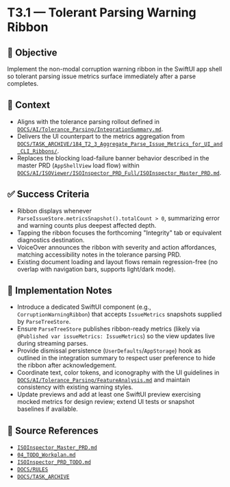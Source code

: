 # T3.1 — Tolerant Parsing Warning Ribbon

## 🎯 Objective
Implement the non-modal corruption warning ribbon in the SwiftUI app shell so tolerant parsing issue metrics surface immediately after a parse completes.

## 🧩 Context
- Aligns with the tolerance parsing rollout defined in [`DOCS/AI/Tolerance_Parsing/IntegrationSummary.md`](../AI/Tolerance_Parsing/IntegrationSummary.md#user-interface).
- Delivers the UI counterpart to the metrics aggregation from [`DOCS/TASK_ARCHIVE/184_T2_3_Aggregate_Parse_Issue_Metrics_for_UI_and_CLI_Ribbons/`](../TASK_ARCHIVE/184_T2_3_Aggregate_Parse_Issue_Metrics_for_UI_and_CLI_Ribbons/Summary_of_Work.md).
- Replaces the blocking load-failure banner behavior described in the master PRD (`AppShellView` load flow) within [`DOCS/AI/ISOViewer/ISOInspector_PRD_Full/ISOInspector_Master_PRD.md`](../AI/ISOViewer/ISOInspector_PRD_Full/ISOInspector_Master_PRD.md).

## ✅ Success Criteria
- Ribbon displays whenever `ParseIssueStore.metricsSnapshot().totalCount > 0`, summarizing error and warning counts plus deepest affected depth.
- Tapping the ribbon focuses the forthcoming "Integrity" tab or equivalent diagnostics destination.
- VoiceOver announces the ribbon with severity and action affordances, matching accessibility notes in the tolerance parsing PRD.
- Existing document loading and layout flows remain regression-free (no overlap with navigation bars, supports light/dark mode).

## 🔧 Implementation Notes
- Introduce a dedicated SwiftUI component (e.g., `CorruptionWarningRibbon`) that accepts `IssueMetrics` snapshots supplied by `ParseTreeStore`.
- Ensure `ParseTreeStore` publishes ribbon-ready metrics (likely via `@Published var issueMetrics: IssueMetrics`) so the view updates live during streaming parses.
- Provide dismissal persistence (`UserDefaults`/`AppStorage`) hook as outlined in the integration summary to respect user preference to hide the ribbon after acknowledgement.
- Coordinate text, color tokens, and iconography with the UI guidelines in [`DOCS/AI/Tolerance_Parsing/FeatureAnalysis.md`](../AI/Tolerance_Parsing/FeatureAnalysis.md#ui-implications) and maintain consistency with existing warning styles.
- Update previews and add at least one SwiftUI preview exercising mocked metrics for design review; extend UI tests or snapshot baselines if available.

## 🧠 Source References
- [`ISOInspector_Master_PRD.md`](../AI/ISOViewer/ISOInspector_PRD_Full/ISOInspector_Master_PRD.md)
- [`04_TODO_Workplan.md`](../AI/ISOInspector_Execution_Guide/04_TODO_Workplan.md)
- [`ISOInspector_PRD_TODO.md`](../AI/ISOViewer/ISOInspector_PRD_TODO.md)
- [`DOCS/RULES`](../RULES)
- [`DOCS/TASK_ARCHIVE`](../TASK_ARCHIVE)
